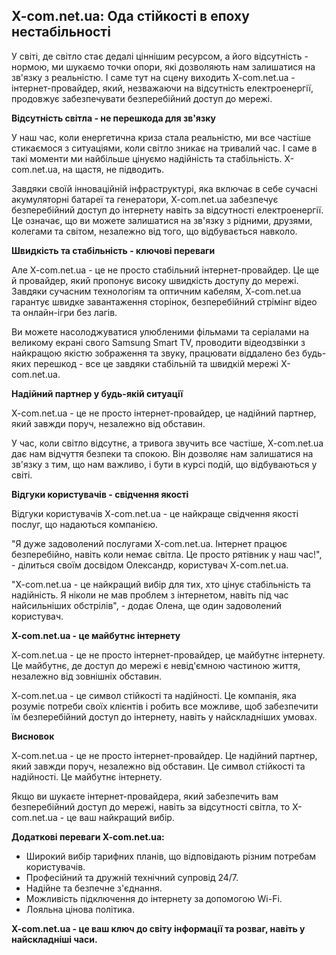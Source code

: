 ## X-com.net.ua: Ода стійкості в епоху нестабільності 

У світі, де світло стає дедалі ціннішим ресурсом, а його відсутність - нормою, ми шукаємо точки опори, які дозволяють нам залишатися на зв'язку з реальністю. І саме тут на сцену виходить X-com.net.ua - інтернет-провайдер, який, незважаючи на відсутність електроенергії, продовжує забезпечувати безперебійний доступ до мережі. 

**Відсутність світла - не перешкода для зв'язку**

У наш час, коли енергетична криза стала реальністю, ми все частіше стикаємося з ситуаціями, коли світло зникає на тривалий час. І саме в такі моменти ми найбільше цінуємо надійність та стабільність. X-com.net.ua, на щастя,  не підводить. 

Завдяки своїй інноваційній інфраструктурі, яка включає в себе сучасні акумуляторні батареї та генератори, X-com.net.ua забезпечує безперебійний доступ до інтернету навіть за відсутності електроенергії. Це означає, що ви можете залишатися на зв'язку з рідними, друзями, колегами та світом, незалежно від того, що відбувається навколо. 

**Швидкість та стабільність - ключові переваги**

Але X-com.net.ua - це не просто стабільний інтернет-провайдер. Це ще й провайдер, який пропонує високу швидкість доступу до мережі. Завдяки сучасним технологіям та оптичним кабелям, X-com.net.ua гарантує швидке завантаження сторінок, безперебійний стрімінг відео та онлайн-ігри без лагів. 

Ви можете насолоджуватися улюбленими фільмами та серіалами на великому екрані свого Samsung Smart TV, проводити відеодзвінки з найкращою якістю зображення та звуку, працювати віддалено без будь-яких перешкод - все це завдяки стабільній та швидкій мережі X-com.net.ua.

**Надійний партнер у будь-якій ситуації**

X-com.net.ua - це не просто інтернет-провайдер, це надійний партнер, який завжди поруч, незалежно від обставин. 

У час, коли світло відсутнє, а тривога звучить все частіше, X-com.net.ua дає нам відчуття безпеки та спокою. Він дозволяє нам залишатися на зв'язку з тим, що нам важливо, і бути в курсі подій, що відбуваються у світі.

**Відгуки користувачів - свідчення якості**

Відгуки користувачів X-com.net.ua - це найкраще свідчення якості послуг, що надаються компанією. 

"Я дуже задоволений послугами X-com.net.ua. Інтернет працює безперебійно, навіть коли немає світла. Це просто рятівник у наш час!", - ділиться своїм досвідом Олександр, користувач X-com.net.ua. 

"X-com.net.ua - це найкращий вибір для тих, хто цінує стабільність та надійність. Я ніколи не мав проблем з інтернетом, навіть під час найсильніших обстрілів", - додає Олена, ще один задоволений користувач.

**X-com.net.ua - це майбутнє інтернету**

X-com.net.ua - це не просто інтернет-провайдер, це майбутнє інтернету. Це майбутнє, де доступ до мережі є невід'ємною частиною життя, незалежно від зовнішніх обставин. 

X-com.net.ua - це символ стійкості та надійності. Це компанія, яка розуміє потреби своїх клієнтів і робить все можливе, щоб забезпечити їм безперебійний доступ до інтернету, навіть у найскладніших умовах. 

**Висновок**

X-com.net.ua - це не просто інтернет-провайдер. Це надійний партнер, який завжди поруч, незалежно від обставин. Це символ стійкості та надійності. Це майбутнє інтернету. 

Якщо ви шукаєте інтернет-провайдера, який забезпечить вам безперебійний доступ до мережі, навіть за відсутності світла, то X-com.net.ua - це ваш найкращий вибір. 

**Додаткові переваги X-com.net.ua:**

* Широкий вибір тарифних планів, що відповідають різним потребам користувачів.
* Професійний та дружній технічний супровід 24/7.
* Надійне та безпечне з'єднання.
* Можливість підключення до інтернету за допомогою Wi-Fi.
* Лояльна цінова політика.

**X-com.net.ua - це ваш ключ до світу інформації та розваг, навіть у найскладніші часи.**

